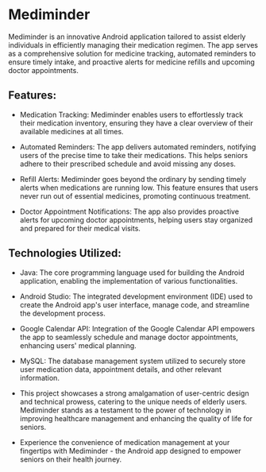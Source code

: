 # Mediminder

Mediminder is an innovative Android application tailored to assist elderly individuals in efficiently managing their medication regimen. The app serves as a comprehensive solution for medicine tracking, automated reminders to ensure timely intake, and proactive alerts for medicine refills and upcoming doctor appointments.

## Features:

* Medication Tracking: Mediminder enables users to effortlessly track their medication inventory, ensuring they have a clear overview of their available medicines at all times.

* Automated Reminders: The app delivers automated reminders, notifying users of the precise time to take their medications. This helps seniors adhere to their prescribed schedule and avoid missing any doses.

* Refill Alerts: Mediminder goes beyond the ordinary by sending timely alerts when medications are running low. This feature ensures that users never run out of essential medicines, promoting continuous treatment.

* Doctor Appointment Notifications: The app also provides proactive alerts for upcoming doctor appointments, helping users stay organized and prepared for their medical visits.

## Technologies Utilized:

* Java: The core programming language used for building the Android application, enabling the implementation of various functionalities.

* Android Studio: The integrated development environment (IDE) used to create the Android app's user interface, manage code, and streamline the development process.

* Google Calendar API: Integration of the Google Calendar API empowers the app to seamlessly schedule and manage doctor appointments, enhancing users' medical planning.

* MySQL: The database management system utilized to securely store user medication data, appointment details, and other relevant information.

* This project showcases a strong amalgamation of user-centric design and technical prowess, catering to the unique needs of elderly users. Mediminder stands as a testament to the power of technology in improving healthcare management and enhancing the quality of life for seniors.

* Experience the convenience of medication management at your fingertips with Mediminder - the Android app designed to empower seniors on their health journey.
